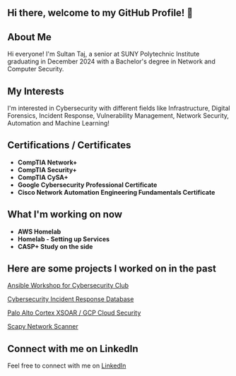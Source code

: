 ## Hi there, welcome to my GitHub Profile! 👋

## About Me

Hi everyone! I'm Sultan Taj, a senior at SUNY Polytechnic Institute graduating in December 2024 with a Bachelor's degree in Network and Computer Security.

## My Interests

I'm interested in Cybersecurity with different fields like Infrastructure, Digital Forensics, Incident Response, Vulnerability Management, Network Security, Automation and Machine Learning!

## Certifications / Certificates
- **CompTIA Network+**
- **CompTIA Security+**
- **CompTIA CySA+**
- **Google Cybersecurity Professional Certificate**
- **Cisco Network Automation Engineering Fundamentals Certificate**

## What I'm  working on now
- **AWS Homelab**
- **Homelab - Setting up Services**
- **CASP+ Study on the side**

## Here are some projects I worked on in the past

[Ansible Workshop for Cybersecurity Club](https://github.com/STaj-55/Ansible-Workshop)

[Cybersecurity Incident Response Database](https://github.com/STaj-55/Cybersecurity_Incident_Response_Database)

[Palo Alto Cortex XSOAR / GCP Cloud Security](https://github.com/STaj-55/GCP_XSOAR_Labs)

[Scapy Network Scanner](https://github.com/STaj-55/Scapy-Network-Scanner)

## Connect with me on LinkedIn

Feel free to connect with me on [LinkedIn](https://www.linkedin.com/in/sultantaj/)
<!--
**STaj-55/STaj-55** is a ✨ _special_ ✨ repository because its `README.md` (this file) appears on your GitHub profile.

Here are some ideas to get you started:

- 🔭 I’m currently working on ...
- 🌱 I’m currently learning ...
- 👯 I’m looking to collaborate on ...
- 🤔 I’m looking for help with ...
- 💬 Ask me about ...
- 📫 How to reach me: ...
- 😄 Pronouns: ...
- ⚡ Fun fact: ...
-->
